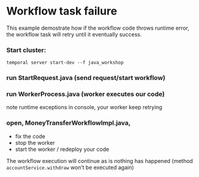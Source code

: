# Workflow task  failure

This example demostrate how if the workflow code throws runtime error, 
the workflow task will retry until it eventually success.

### Start cluster:
`temporal server start-dev --f java_workshop`

### run StartRequest.java (send request/start workflow)
### run WorkerProcess.java (worker executes our code)

note runtime exceptions in console, your worker keep retrying


### open, MoneyTransferWorkflowImpl.java,
- fix the code
- stop the worker
- start the worker / redeploy your code 

The workflow execution will continue as is nothing has happened 
(method `accountService.withdraw` won’t be executed again)




